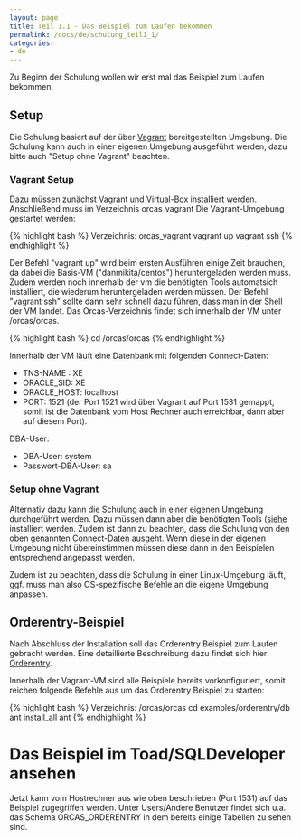 ```yaml
---
layout: page
title: Teil 1.1 - Das Beispiel zum Laufen bekommen
permalink: /docs/de/schulung_teil1_1/
categories: 
- de
---
```


Zu Beginn der Schulung wollen wir erst mal das Beispiel zum Laufen bekommen.

## Setup

Die Schulung basiert auf der über [Vagrant](https://www.vagrantup.com/) bereitgestellten Umgebung. Die Schulung kann auch in einer eigenen Umgebung ausgeführt werden, dazu bitte auch "Setup ohne Vagrant" beachten.

### Vagrant Setup 

Dazu müssen zunächst [Vagrant](https://www.vagrantup.com/) und [Virtual-Box](https://www.virtualbox.org/) installiert werden. 
Anschließend  muss im Verzeichnis orcas_vagrant Die Vagrant-Umgebung gestartet werden:

{% highlight bash %}
Verzeichnis: orcas_vagrant
vagrant up
vagrant ssh
{% endhighlight %}

Der Befehl "vagrant up" wird beim ersten Ausführen einige Zeit brauchen, da dabei die Basis-VM ("danmikita/centos") heruntergeladen werden muss. Zudem werden noch innerhalb der vm die benötigten Tools automatsich installiert, die wiederum heruntergeladen werden müssen.
Der Befehl "vagrant ssh" sollte dann sehr schnell dazu führen, dass man in der Shell der VM landet. Das Orcas-Verzeichnis findet sich innerhalb der VM unter /orcas/orcas.

{% highlight bash %}
cd /orcas/orcas
{% endhighlight %}

Innerhalb der VM läuft eine Datenbank mit folgenden Connect-Daten:

- TNS-NAME : XE
- ORACLE_SID: XE
- ORACLE_HOST: localhost
- PORT: 1521 (der Port 1521 wird über Vagrant auf Port 1531 gemappt, somit ist die Datenbank vom Host Rechner auch erreichbar, dann aber auf diesem Port).

DBA-User:

- DBA-User: system
- Passwort-DBA-User: sa

### Setup ohne Vagrant
Alternativ dazu kann die Schulung auch in einer eigenen Umgebung durchgeführt werden. Dazu müssen dann aber die benötigten Tools ([siehe]({{site.baseurl}}/docs/de/installation/) installiert werden. Zudem ist dann zu beachten, dass die Schulung von den oben genannten Connect-Daten ausgeht. Wenn diese in der eigenen Umgebung nicht übereinstimmen müssen diese dann in den Beispielen entsprechend angepasst werden.

Zudem ist zu beachten, dass die Schulung in einer Linux-Umgebung läuft, ggf. muss man also OS-spezifische Befehle an die eigene Umgebung anpassen.

## Orderentry-Beispiel

Nach Abschluss der Installation soll das Orderentry Beispiel zum Laufen gebracht werden. 
Eine detaillierte Beschreibung dazu findet sich hier: [Orderentry]({{site.baseurl}}/docs/de/examples/).

Innerhalb der Vagrant-VM sind alle Beispiele bereits vorkonfiguriert, somit reichen folgende Befehle aus um das Orderentry Beispiel zu starten:

{% highlight bash %}
Verzeichnis: /orcas/orcas
cd examples/orderentry/db
ant install_all
ant
{% endhighlight %}

# Das Beispiel im Toad/SQLDeveloper ansehen

Jetzt kann vom Hostrechner aus wie oben beschrieben (Port 1531) auf das Beispiel zugegriffen werden. Unter Users/Andere Benutzer findet sich u.a. das Schema ORCAS_ORDERENTRY in dem bereits einige Tabellen zu sehen sind.


